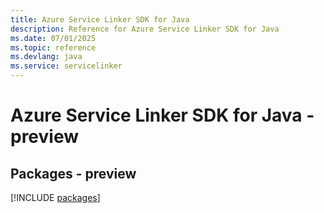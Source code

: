 ```yaml
---
title: Azure Service Linker SDK for Java
description: Reference for Azure Service Linker SDK for Java
ms.date: 07/01/2025
ms.topic: reference
ms.devlang: java
ms.service: servicelinker
---
```

# Azure Service Linker SDK for Java - preview
## Packages - preview
[!INCLUDE [packages](service-linker-index.md)]